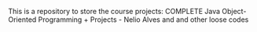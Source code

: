 This is a repository to store the course projects:
COMPLETE Java Object-Oriented Programming + Projects - Nelio Alves
and and other loose codes
